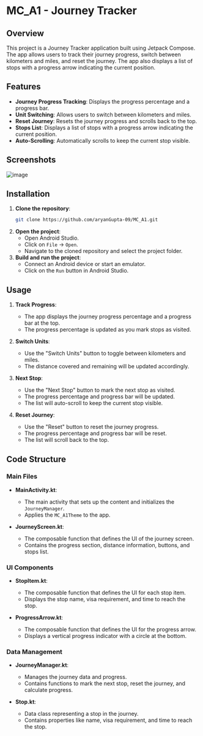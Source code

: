 # MC_A1 - Journey Tracker

## Overview

This project is a Journey Tracker application built using Jetpack Compose. The app allows users to track their journey progress, switch between kilometers and miles, and reset the journey. The app also displays a list of stops with a progress arrow indicating the current position.

## Features

- **Journey Progress Tracking**: Displays the progress percentage and a progress bar.
- **Unit Switching**: Allows users to switch between kilometers and miles.
- **Reset Journey**: Resets the journey progress and scrolls back to the top.
- **Stops List**: Displays a list of stops with a progress arrow indicating the current position.
- **Auto-Scrolling**: Automatically scrolls to keep the current stop visible.

## Screenshots

![image](https://github.com/user-attachments/assets/e68923f0-3d0c-4b26-a24e-ea1f96bac31e)

## Installation

1. **Clone the repository**:
    ```sh
    git clone https://github.com/aryanGupta-09/MC_A1.git
    ```
2. **Open the project**:
    - Open Android Studio.
    - Click on `File` -> `Open`.
    - Navigate to the cloned repository and select the project folder.
3. **Build and run the project**:
    - Connect an Android device or start an emulator.
    - Click on the `Run` button in Android Studio.

## Usage

1. **Track Progress**:
    - The app displays the journey progress percentage and a progress bar at the top.
    - The progress percentage is updated as you mark stops as visited.

2. **Switch Units**:
    - Use the "Switch Units" button to toggle between kilometers and miles.
    - The distance covered and remaining will be updated accordingly.

3. **Next Stop**:
    - Use the "Next Stop" button to mark the next stop as visited.
    - The progress percentage and progress bar will be updated.
    - The list will auto-scroll to keep the current stop visible.

4. **Reset Journey**:
    - Use the "Reset" button to reset the journey progress.
    - The progress percentage and progress bar will be reset.
    - The list will scroll back to the top.

## Code Structure

### Main Files

- **MainActivity.kt**:
    - The main activity that sets up the content and initializes the `JourneyManager`.
    - Applies the `MC_A1Theme` to the app.

- **JourneyScreen.kt**:
    - The composable function that defines the UI of the journey screen.
    - Contains the progress section, distance information, buttons, and stops list.

### UI Components

- **StopItem.kt**:
    - The composable function that defines the UI for each stop item.
    - Displays the stop name, visa requirement, and time to reach the stop.

- **ProgressArrow.kt**:
    - The composable function that defines the UI for the progress arrow.
    - Displays a vertical progress indicator with a circle at the bottom.

### Data Management

- **JourneyManager.kt**:
    - Manages the journey data and progress.
    - Contains functions to mark the next stop, reset the journey, and calculate progress.

- **Stop.kt**:
    - Data class representing a stop in the journey.
    - Contains properties like name, visa requirement, and time to reach the stop.
